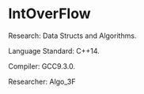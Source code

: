 # IntOverFlow

Research: Data Structs and Algorithms.

Language Standard: C++14.

Compiler: GCC9.3.0.

Researcher: Algo_3F
